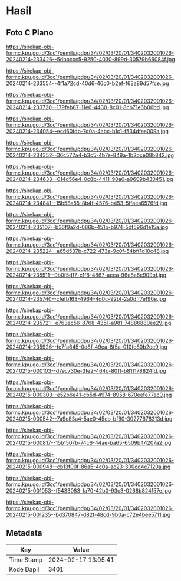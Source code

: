 # Hasil

## Foto C Plano

https://sirekap-obj-formc.kpu.go.id/3cc1/pemilu/pdpr/34/02/03/20/01/3402032001026-20240214-233426--5dbbccc5-9250-4030-899d-30579b66084f.jpg

https://sirekap-obj-formc.kpu.go.id/3cc1/pemilu/pdpr/34/02/03/20/01/3402032001026-20240214-233554--4f1a72cd-40d6-46c0-b2ef-f63a89d57fce.jpg

https://sirekap-obj-formc.kpu.go.id/3cc1/pemilu/pdpr/34/02/03/20/01/3402032001026-20240214-233720--179feb87-11e6-4430-8c01-8cb71e6b06bd.jpg

https://sirekap-obj-formc.kpu.go.id/3cc1/pemilu/pdpr/34/02/03/20/01/3402032001026-20240214-234054--ecd60fdb-7d0a-4abc-b1c1-f534dfee009a.jpg

https://sirekap-obj-formc.kpu.go.id/3cc1/pemilu/pdpr/34/02/03/20/01/3402032001026-20240214-234352--36c572a4-b3c5-4b7e-849a-1b2bce08b842.jpg

https://sirekap-obj-formc.kpu.go.id/3cc1/pemilu/pdpr/34/02/03/20/01/3402032001026-20240214-234633--014d56e4-0c8b-4411-90a0-a9609b430451.jpg

https://sirekap-obj-formc.kpu.go.id/3cc1/pemilu/pdpr/34/02/03/20/01/3402032001026-20240214-234841--15b58a55-8b4f-4576-b453-5ffaea6576fd.jpg

https://sirekap-obj-formc.kpu.go.id/3cc1/pemilu/pdpr/34/02/03/20/01/3402032001026-20240214-235107--b36f9a2d-086b-451b-b974-5df596d1e15a.jpg

https://sirekap-obj-formc.kpu.go.id/3cc1/pemilu/pdpr/34/02/03/20/01/3402032001026-20240214-235224--a65d537b-c722-473a-9c0f-54bff1d10c48.jpg

https://sirekap-obj-formc.kpu.go.id/3cc1/pemilu/pdpr/34/02/03/20/01/3402032001026-20240214-235511--9b0f5d17-c1f8-4867-aeea-96e8a6c909bf.jpg

https://sirekap-obj-formc.kpu.go.id/3cc1/pemilu/pdpr/34/02/03/20/01/3402032001026-20240214-235740--cfefb163-4964-4d0c-92bf-2a0dff7ef90e.jpg

https://sirekap-obj-formc.kpu.go.id/3cc1/pemilu/pdpr/34/02/03/20/01/3402032001026-20240214-235721--e763ec56-8768-4351-a981-74886880ee29.jpg

https://sirekap-obj-formc.kpu.go.id/3cc1/pemilu/pdpr/34/02/03/20/01/3402032001026-20240214-235926--fc7fa645-0d8f-49ea-8f5a-010fe80b2ee9.jpg

https://sirekap-obj-formc.kpu.go.id/3cc1/pemilu/pdpr/34/02/03/20/01/3402032001026-20240215-000103--d7ec730e-3fe2-464c-80f1-b811178824fd.jpg

https://sirekap-obj-formc.kpu.go.id/3cc1/pemilu/pdpr/34/02/03/20/01/3402032001026-20240215-000303--e52b6e41-cb5d-4974-8958-670eefe77ec0.jpg

https://sirekap-obj-formc.kpu.go.id/3cc1/pemilu/pdpr/34/02/03/20/01/3402032001026-20240215-000542--7a9c83a4-5ae0-45eb-bf60-30277678313d.jpg

https://sirekap-obj-formc.kpu.go.id/3cc1/pemilu/pdpr/34/02/03/20/01/3402032001026-20240215-000817--15b1507b-74c6-44ae-ba65-6509b44207a2.jpg

https://sirekap-obj-formc.kpu.go.id/3cc1/pemilu/pdpr/34/02/03/20/01/3402032001026-20240215-000948--cb13f00f-86a5-4c0a-ac23-300cd4e7120a.jpg

https://sirekap-obj-formc.kpu.go.id/3cc1/pemilu/pdpr/34/02/03/20/01/3402032001026-20240215-001053--f5433083-fa70-42b0-93c3-0268b824157e.jpg

https://sirekap-obj-formc.kpu.go.id/3cc1/pemilu/pdpr/34/02/03/20/01/3402032001026-20240215-001235--bd370847-d82f-48cd-9b0a-c72e4bee5711.jpg


## Metadata

| Key        | Value               |
| ---------- | ------------------- |
| Time Stamp | 2024-02-17 13:05:41 |
| Kode Dapil | 3401                |



